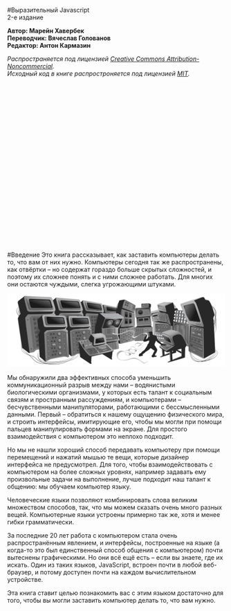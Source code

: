 #Выразительный Javascript  
2-е издание

**Автор: Марейн Хавербек  
Переводчик:  Вячеслав Голованов  
Редактор: Антон Кармазин**

*Распространяется под лицензией [Creative Commons Attribution-Noncommercial](http://creativecommons.org/licenses/by-nc/3.0/).  
Исходный код в книге распростроняется под лицензией [MIT](http://opensource.org/licenses/MIT).*


<br><br><br><br><br><br><br><br><br><br><br>
<br><br><br><br><br><br><br><br><br><br><br>

#Введение
Это книга рассказывает, как заставить компьютеры делать то, что вам от них нужно. Компьютеры сегодня так же распространены, как отвёртки – но содержат гораздо больше скрытых сложностей, и поэтому их сложнее понять и с ними сложнее работать. Для многих они остаются чуждыми, слегка угрожающими штуками.

<img src="img/0-1.png">

Мы обнаружили два эффективных способа уменьшить коммуникационный разрыв между нами – водянистыми биологическими организмами, у которых есть талант к социальным связям и пространным рассуждениям, и компьютерами – бесчувственными манипуляторами, работающими с бессмысленными данными. Первый – обратиться к нашему ощущению физического мира, и строить интерфейсы, имитирующие его, чтобы мы могли при помощи пальцев манипулировать формами на экране. Для простого взаимодействия с компьютером это неплохо подходит.

Но мы не нашли хороший способ передавать компьютеру при помощи перемещений и нажатий мышью те вещи, которые дизайнер интерфейса не предусмотрел. Для того, чтобы взаимодействовать с компьютером на более сложных уровнях, например задавать ему произвольные задачи на выполнение, лучше подходит наш талант к общению: мы обучаем компьютер языку.

Человеческие языки позволяют комбинировать слова великим множеством способов, так, что мы можем сказать очень много разных вещей. Компьютерные языки устроены примерно так же, хотя и менее гибки грамматически.

За последние 20 лет работа с компьютером стала очень распространённым явлением, и интерфейсы, построенные на языке (а когда-то это был единственный способ общения с компьютером) почти вытеснены графическими. Но они всё ещё есть – если вы знаете, где их искать. Один из таких языков, JavaScript, встроен почти в любой веб-браузер, и потому доступен почти на каждом вычислительном устройстве.

Эта книга ставит целью познакомить вас с этим языком достаточно для того, чтобы вы могли заставить компьютер делать то, что вам нужно.

